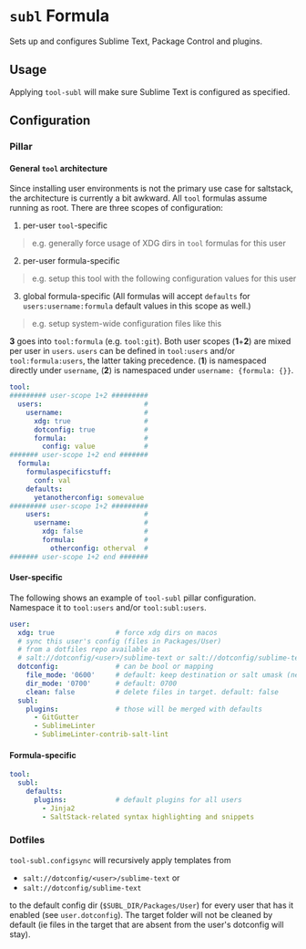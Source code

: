 # `subl` Formula
Sets up and configures Sublime Text, Package Control and plugins.

## Usage
Applying `tool-subl` will make sure Sublime Text is configured as specified.

## Configuration
### Pillar
#### General `tool` architecture
Since installing user environments is not the primary use case for saltstack, the architecture is currently a bit awkward. All `tool` formulas assume running as root. There are three scopes of configuration:
1. per-user `tool`-specific
  > e.g. generally force usage of XDG dirs in `tool` formulas for this user
2. per-user formula-specific
  > e.g. setup this tool with the following configuration values for this user
3. global formula-specific (All formulas will accept `defaults` for `users:username:formula` default values in this scope as well.)
  > e.g. setup system-wide configuration files like this

**3** goes into `tool:formula` (e.g. `tool:git`). Both user scopes (**1**+**2**) are mixed per user in `users`. `users` can be defined in `tool:users` and/or `tool:formula:users`, the latter taking precedence. (**1**) is namespaced directly under `username`, (**2**) is namespaced under `username: {formula: {}}`.

```yaml
tool:
######### user-scope 1+2 #########
  users:                         #
    username:                    #
      xdg: true                  #
      dotconfig: true            #
      formula:                   #
        config: value            #
####### user-scope 1+2 end #######
  formula:
    formulaspecificstuff:
      conf: val
    defaults:
      yetanotherconfig: somevalue
######### user-scope 1+2 #########
    users:                       #
      username:                  #
        xdg: false               #
        formula:                 #
          otherconfig: otherval  #
####### user-scope 1+2 end #######
```

#### User-specific
The following shows an example of `tool-subl` pillar configuration. Namespace it to `tool:users` and/or `tool:subl:users`.
```yaml
user:
  xdg: true               # force xdg dirs on macos
  # sync this user's config (files in Packages/User)
  # from a dotfiles repo available as
  # salt://dotconfig/<user>/sublime-text or salt://dotconfig/sublime-text
  dotconfig:              # can be bool or mapping
    file_mode: '0600'     # default: keep destination or salt umask (new)
    dir_mode: '0700'      # default: 0700
    clean: false          # delete files in target. default: false
  subl:
    plugins:              # those will be merged with defaults
      - GitGutter
      - SublimeLinter
      - SublimeLinter-contrib-salt-lint
```

#### Formula-specific
```yaml
tool:
  subl:
    defaults:
      plugins:            # default plugins for all users
        - Jinja2
        - SaltStack-related syntax highlighting and snippets
```

### Dotfiles
`tool-subl.configsync` will recursively apply templates from 

- `salt://dotconfig/<user>/sublime-text` or
- `salt://dotconfig/sublime-text`

to the default config dir (`$SUBL_DIR/Packages/User`) for every user that has it enabled (see `user.dotconfig`). The target folder will not be cleaned by default (ie files in the target that are absent from the user's dotconfig will stay).
